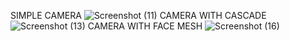 SIMPLE CAMERA
![Screenshot (11)](https://github.com/user-attachments/assets/fac2c444-bbf8-4ab3-aaba-c2b77ed2e408)
CAMERA WITH CASCADE
![Screenshot (13)](https://github.com/user-attachments/assets/aca84d44-eb1b-4271-8695-f4dfe40475f2)
CAMERA WITH FACE MESH
![Screenshot (16)](https://github.com/user-attachments/assets/e4255662-f7e1-44cc-8090-e23fc88d3b4d)
